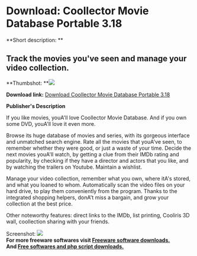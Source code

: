 # Download: Coollector Movie Database Portable 3.18

**Short description: **

## Track the movies you've seen and manage your video collection.

  
**Thumbshot: **![](http://www.freewarefiles.com/screenshot/coollector2_md.jpg)   
  
**Download link:** [Download Coollector Movie Database Portable 3.18](http://freesoftwares.boysofts.com/Coollector-Movie-Database-Portable_program_64943.html)  
  

**Publisher's Description**  
  

If you like movies, youA'll love Coollector Movie Database. And if you own
some DVD, youA'll love it even more.

Browse its huge database of movies and series, with its gorgeous interface and
unmatched search engine. Rate all the movies that youA've seen, to remember
whether they were good, or just a waste of your time. Decide the next movies
youA'll watch, by getting a clue from their IMDb rating and popularity, by
checking if they have a director and actors that you like, and by watching the
trailers on Youtube. Maintain a wishlist.

Manage your video collection, remember what you own, where itA's stored, and
what you loaned to whom. Automatically scan the video files on your hard
drive, to play them conveniently from the program. Thanks to the integrated
shopping helpers, donA't miss a bargain, and grow your collection at the best
price.

Other noteworthy features: direct links to the IMDb, list printing, Cooliris
3D wall, coollection sharing with your friends.

  
  
Screenshot: ![](http://www.freewarefiles.com/screenshot/coollector2.jpg)  
**For more freeware softwares visit [Freeware software downloads.](http://freesoftwares.boysofts.com/)**   
**And [Free softwares and php script downloads.](http://www.boysofts.com/)**

